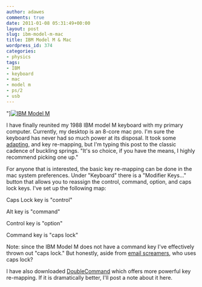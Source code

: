 ```yaml
---
author: adawes
comments: true
date: 2011-01-08 05:31:49+00:00
layout: post
slug: ibm-model-m-mac
title: IBM Model M & Mac
wordpress_id: 374
categories:
- physics
tags:
- IBM
- keyboard
- mac
- model m
- ps/2
- usb
---
```


<span class="caption">"][![IBM Model M](http://dawes.files.wordpress.com/2010/12/modelm.jpg?w=150)](http://dawes.files.wordpress.com/2010/12/modelm.jpg)</span>

I have finally reunited my 1988 IBM model M keyboard with my primary computer. Currently, my desktop is an 8-core mac pro. I'm sure the keyboard has never had so much power at its disposal. It took some [adapting](http://www.clickykeyboards.com/index.cfm/fa/items.main/parentcat/11298/subcatid/0/id/124184), and key re-mapping, but I'm typing this post to the classic cadence of buckling springs. "It's so choice, if you have the means, I highly recommend picking one up."

<!-- more -->For anyone that is interested, the basic key re-mapping can be done in the mac system preferences. Under "Keyboard" there is a "Modifier Keys..." button that allows you to reassign the control, command, option, and caps lock keys. I've set up the following map:

Caps Lock key is "control"

Alt key is "command"

Control key is "option"

Command key is "caps lock"

Note: since the IBM Model M does not have a command key I've effectively thrown out "caps lock." But honestly, aside from [email screamers](http://email.about.com/od/netiquettetips/qt/Writing-In-All-Caps-Is-Like-Shouting.htm), who uses caps lock?

I have also downloaded [DoubleCommand](http://doublecommand.sourceforge.net/) which offers more powerful key re-mapping. If it is dramatically better, I'll post a note about it here.
